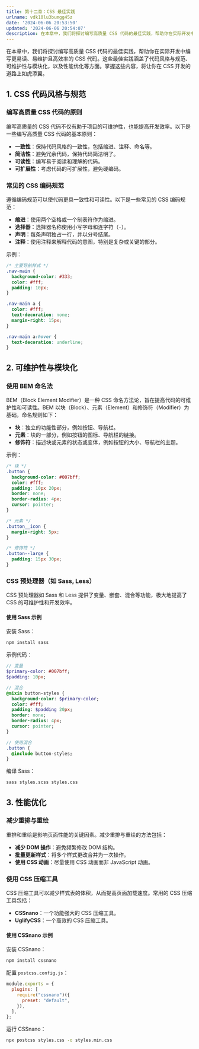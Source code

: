 ```yaml
---
title: 第十二章：CSS 最佳实践
urlname: vdk10lu3bumgg45z
date: '2024-06-06 20:53:50'
updated: '2024-06-06 20:54:07'
description: 在本章中，我们将探讨编写高质量 CSS 代码的最佳实践，帮助你在实际开发中编写更易读、易维护且高效率的 CSS 代码。这些最佳实践涵盖了代码风格与规范、可维护性与模块化，以及性能优化等方面。掌握这些内容，将让你在 CSS 开发的道路上如虎添翼。1. CSS 代码风格与规范编写高质量 CSS 代...
---
```

在本章中，我们将探讨编写高质量 CSS 代码的最佳实践，帮助你在实际开发中编写更易读、易维护且高效率的 CSS 代码。这些最佳实践涵盖了代码风格与规范、可维护性与模块化，以及性能优化等方面。掌握这些内容，将让你在 CSS 开发的道路上如虎添翼。

## 1. CSS 代码风格与规范

### 编写高质量 CSS 代码的原则

编写高质量的 CSS 代码不仅有助于项目的可维护性，也能提高开发效率。以下是一些编写高质量 CSS 代码的基本原则：

- **一致性**：保持代码风格的一致性，包括缩进、注释、命名等。
- **简洁性**：避免冗余代码，保持代码简洁明了。
- **可读性**：编写易于阅读和理解的代码。
- **可扩展性**：考虑代码的可扩展性，避免硬编码。

### 常见的 CSS 编码规范

遵循编码规范可以使代码更具一致性和可读性。以下是一些常见的 CSS 编码规范：

- **缩进**：使用两个空格或一个制表符作为缩进。
- **选择器**：选择器名称使用小写字母和连字符（`-`）。
- **声明**：每条声明独占一行，并以分号结尾。
- **注释**：使用注释来解释代码的意图，特别是复杂或关键的部分。

示例：

```css
/* 主要导航样式 */
.nav-main {
  background-color: #333;
  color: #fff;
  padding: 10px;
}

.nav-main a {
  color: #fff;
  text-decoration: none;
  margin-right: 15px;
}

.nav-main a:hover {
  text-decoration: underline;
}
```

## 2. 可维护性与模块化

### 使用 BEM 命名法

BEM（Block Element Modifier）是一种 CSS 命名方法论，旨在提高代码的可维护性和可读性。BEM 以块（Block）、元素（Element）和修饰符（Modifier）为基础，命名规则如下：

- **块**：独立的功能性部分，例如按钮、导航栏。
- **元素**：块的一部分，例如按钮的图标、导航栏的链接。
- **修饰符**：描述块或元素的状态或变体，例如按钮的大小、导航栏的主题。

示例：

```css
/* 块 */
.button {
  background-color: #007bff;
  color: #fff;
  padding: 10px 20px;
  border: none;
  border-radius: 4px;
  cursor: pointer;
}

/* 元素 */
.button__icon {
  margin-right: 5px;
}

/* 修饰符 */
.button--large {
  padding: 15px 30px;
}
```

### CSS 预处理器（如 Sass, Less）

CSS 预处理器如 Sass 和 Less 提供了变量、嵌套、混合等功能，极大地提高了 CSS 的可维护性和开发效率。

#### 使用 Sass 示例

安装 Sass：

```bash
npm install sass
```

示例代码：

```sass
// 变量
$primary-color: #007bff;
$padding: 10px;

// 混合
@mixin button-styles {
  background-color: $primary-color;
  color: #fff;
  padding: $padding 20px;
  border: none;
  border-radius: 4px;
  cursor: pointer;
}

// 使用混合
.button {
  @include button-styles;
}
```

编译 Sass：

```bash
sass styles.scss styles.css
```

## 3. 性能优化

### 减少重排与重绘

重排和重绘是影响页面性能的关键因素。减少重排与重绘的方法包括：

- **减少 DOM 操作**：避免频繁修改 DOM 结构。
- **批量更新样式**：将多个样式更改合并为一次操作。
- **使用 CSS 动画**：尽量使用 CSS 动画而非 JavaScript 动画。

### 使用 CSS 压缩工具

CSS 压缩工具可以减少样式表的体积，从而提高页面加载速度。常用的 CSS 压缩工具包括：

- **CSSnano**：一个功能强大的 CSS 压缩工具。
- **UglifyCSS**：一个高效的 CSS 压缩工具。

#### 使用 CSSnano 示例

安装 CSSnano：

```bash
npm install cssnano
```

配置 `postcss.config.js`：

```javascript
module.exports = {
  plugins: [
    require("cssnano")({
      preset: "default",
    }),
  ],
};
```

运行 CSSnano：

```bash
npx postcss styles.css -o styles.min.css
```

